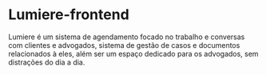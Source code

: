 # Lumiere-frontend
Lumiere é um sistema de agendamento focado no trabalho e conversas com clientes e advogados, sistema de gestão de casos e documentos relacionados à eles, além ser um espaço dedicado para os advogados, sem distrações do dia a dia. 

